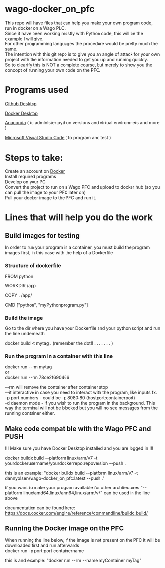 # wago-docker_on_pfc
This repo will have files that can help you make your own program code, run in docker on a Wago PLC. \
Since it have been working mostly with Python code, this will be the example I will give. \
For other programming languages the procedure would be pretty much the same. \
The intention with this git repo is to give you an angle of attack for your own project with the information needed to get you up and running quickly.\
So to clearify this is NOT a complete course, but merely to show you the concopt of running your own code on the PFC.

# Programs used
[Github Desktop](https://desktop.github.com/)

[Docker Desktop](https://docs.docker.com/desktop/windows/install/)

[Anaconda](https://www.anaconda.com/products/distribution) ( to administer python versions and virtual environmets and more )

[Microsoft Visual Studio Code](https://code.visualstudio.com/) ( to program and test )

# Steps to take:
Create an account on [Docker](https://www.docker.com/) \
Install required programs \
Develop on your PC \
Convert the project to run on a Wago PFC and upload to docker hub (so you can pull the image to your PFC later on) \
Pull your docker image to the PFC and run it.

# Lines that will help you do the work
## Build images for testing
In order to run your program in a container, you must build the program images first, in this case with the help of a Dockerfile

### Structure of dockerfile
FROM python       

WORKDIR /app      

COPY . /app/      

CMD ["python", "myPythonprogram.py"]

### Build the image
Go to the dir where you have your Dockerfile and your python script and run the line underneath

docker build -t mytag . (remember the dot!! . . . . . . . )

### Run the program in a container with this line
docker run --rm mytag \
or \
docker run --rm 78ce2f690466

--rm will remove the container after container stop \
--it interactive in case you need to interact with the program, like inputs fx. \
-p port numbers - could be -p 8080:80 (hostport:containerport) \
-d daemon mode - if you wish to run the program in the background. This way the terminal will not be blocked but you will no see messages from the running container either.

## Make code compatible with the Wago PFC and PUSH
!!! Make sure you have Docker Desktop installed and you are logged in !!!

docker buildx build --platform linux/arm/v7 -t yourdockerusername/yourdockerrepo:repoversion --push .

this is an example: "docker buildx build --platform linux/arm/v7 -t dannyolsen/wago-docker_on_pfc:latest --push ."

if you want to make your program available for other architectures "--platform linux/amd64,linux/arm64,linux/arm/v7" can be used in the line above

documentation can be found here: https://docs.docker.com/engine/reference/commandline/buildx_build/

## Running the Docker image on the PFC
When running the line below, if the image is not present on the PFC it will be downloaded first and run afterwards \
docker run -p port:port containername

this is and example: "docker run --rm --name myContainer myTag"
